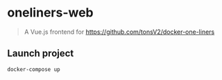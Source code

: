# oneliners-web

> A Vue.js frontend for https://github.com/tonsV2/docker-one-liners

## Launch project
```docker-compose up```
